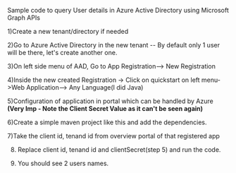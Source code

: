 Sample code to query User details in Azure Active Directory using Microsoft Graph APIs

1)Create a new tenant/directory if needed

2)Go to Azure Active Directory in the new tenant -- By default only 1 user will be there, let's create another one.

3)On left side menu of AAD, Go to App Registration--> New Registration

4)Inside the new created Registration -> Click on quickstart on left menu->Web Application--> Any Language(I did Java)

5)Configuration of application in portal which can be handled by Azure **(Very Imp - Note the Client Secret Value as it can't be seen again)**

6)Create a simple maven project like this and add the dependencies.

7)Take the client id, tenand id from overview portal of that registered app

8) Replace client id, tenand id and clientSecret(step 5) and run the code.

9) You should see 2 users names.
